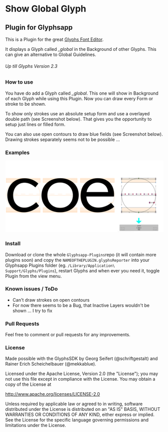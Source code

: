 # Show Global Glyph

## Plugin for Glyphsapp

This is a Plugin for the great [Glyphs Font Editor](http://glyphsapp.com/).

It displays a Glyph called *_global* in the Background of other Glyphs. 
This can give an alternative to Global Guidelines.

###### Up till Glyphs Version 2.3


### How to use

You have do add a Glyph called *_global*. This one will show in Background of each Glyph while using this Plugin.
Now you can draw every Form or stroke to be shown.

To show only strokes use an absolute setup form and use a overlayed double path (see Screenshot below).
That gives you the opportunity to setup just lines or filled form.

You can also use open contours to draw blue fields (see Screenshot below). Drawing strokes separately seems not to be possible ...


### Examples

![Show Global Glyph](ShowGlobalGlyph.png)


### Install

Download or clone the whole `Glyphsapp-Plugins`repo (it will contain more plugins soon) and copy the `NAMEOFTHEPLUGIN.glyphsReporter` into your Glyphsapp Plugins folder (eg. `/Library/Application\ Support/Glyphs/Plugins`), restart Glyphs and when ever you need it, toggle Plugin from the view menu.


### Known issues / ToDo

- Can't draw strokes on open contours
- For now there seems to be a Bug, that Inactive Layers wouldn't be shown ... I try to fix


### Pull Requests

Feel free to comment or pull requests for any improvements.


### License

Made possible with the GlyphsSDK by Georg Seifert (@schriftgestalt) and Rainer Erich Scheichelbauer (@mekkablue).

Licensed under the Apache License, Version 2.0 (the "License");
you may not use this file except in compliance with the License.
You may obtain a copy of the License at

http://www.apache.org/licenses/LICENSE-2.0

Unless required by applicable law or agreed to in writing, software
distributed under the License is distributed on an "AS IS" BASIS,
WITHOUT WARRANTIES OR CONDITIONS OF ANY KIND, either express or implied.
See the License for the specific language governing permissions and
limitations under the License.
